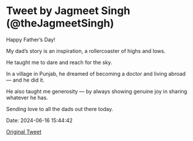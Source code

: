 # Tweet by Jagmeet Singh (@theJagmeetSingh)

Happy Father’s Day!

My dad’s story is an inspiration, a rollercoaster of highs and lows.

He taught me to dare and reach for the sky.

In a village in Punjab, he dreamed of becoming a doctor and living abroad — and he did it.

He also taught me generosity — by always showing genuine joy in sharing whatever he has.

Sending love to all the dads out there today.

Date: 2024-06-16 15:44:42

[Original Tweet](https://x.com/theJagmeetSingh/status/1802366702958915797)
